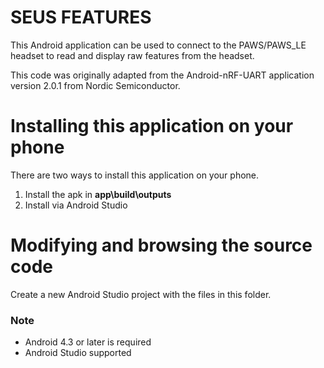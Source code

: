 # SEUS FEATURES

This Android application can be used to connect to the PAWS/PAWS_LE headset to read and display raw features from the headset.

This code was originally adapted from the Android-nRF-UART application version 2.0.1 from Nordic Semiconductor.

# Installing this application on your phone

There are two ways to install this application on your phone.

1. Install the apk in **app\build\outputs**
2. Install via Android Studio

# Modifying and browsing the source code

Create a new Android Studio project with the files in this folder.

### Note
- Android 4.3 or later is required
- Android Studio supported